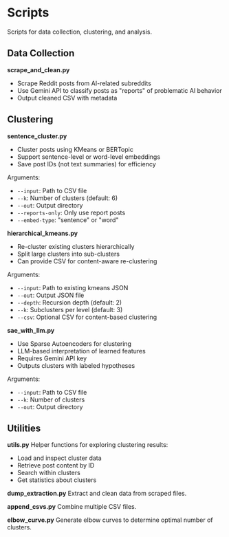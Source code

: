 # Scripts

Scripts for data collection, clustering, and analysis.

## Data Collection

**scrape_and_clean.py**
- Scrape Reddit posts from AI-related subreddits
- Use Gemini API to classify posts as "reports" of problematic AI behavior
- Output cleaned CSV with metadata

## Clustering

**sentence_cluster.py**
- Cluster posts using KMeans or BERTopic
- Support sentence-level or word-level embeddings
- Save post IDs (not text summaries) for efficiency

Arguments:
- `--input`: Path to CSV file
- `--k`: Number of clusters (default: 6)
- `--out`: Output directory
- `--reports-only`: Only use report posts
- `--embed-type`: "sentence" or "word"

**hierarchical_kmeans.py**
- Re-cluster existing clusters hierarchically
- Split large clusters into sub-clusters
- Can provide CSV for content-aware re-clustering

Arguments:
- `--input`: Path to existing kmeans JSON
- `--out`: Output JSON file
- `--depth`: Recursion depth (default: 2)
- `--k`: Subclusters per level (default: 3)
- `--csv`: Optional CSV for content-based clustering

**sae_with_llm.py**
- Use Sparse Autoencoders for clustering
- LLM-based interpretation of learned features
- Requires Gemini API key
- Outputs clusters with labeled hypotheses

Arguments:
- `--input`: Path to CSV file
- `--k`: Number of clusters
- `--out`: Output directory

## Utilities

**utils.py**
Helper functions for exploring clustering results:
- Load and inspect cluster data
- Retrieve post content by ID
- Search within clusters
- Get statistics about clusters

**dump_extraction.py**
Extract and clean data from scraped files.

**append_csvs.py**
Combine multiple CSV files.

**elbow_curve.py**
Generate elbow curves to determine optimal number of clusters.

